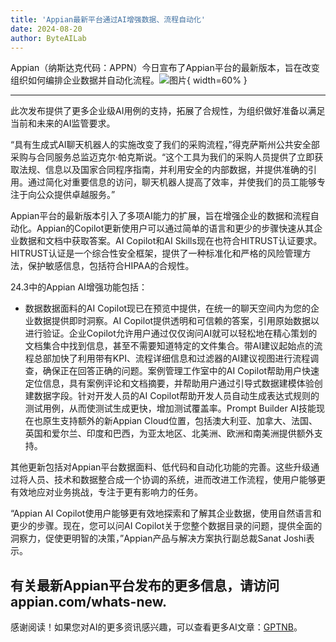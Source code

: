 ```yaml
---
title: 'Appian最新平台通过AI增强数据、流程自动化'
date: 2024-08-20
author: ByteAILab
---
```


Appian（纳斯达克代码：APPN）今日宣布了Appian平台的最新版本，旨在改变组织如何编排企业数据并自动化流程。![图片](https://ai-techpark.com/wp-content/uploads/2024/08/Appians-960x540.jpg){ width=60% }

---
此次发布提供了更多企业级AI用例的支持，拓展了合规性，为组织做好准备以满足当前和未来的AI监管要求。

“具有生成式AI聊天机器人的实施改变了我们的采购流程，”得克萨斯州公共安全部采购与合同服务总监迈克尔·帕克斯说。“这个工具为我们的采购人员提供了立即获取法规、信息以及国家合同程序指南，并利用安全的内部数据，并提供准确的引用。通过简化对重要信息的访问，聊天机器人提高了效率，并使我们的员工能够专注于向公众提供卓越服务。”

Appian平台的最新版本引入了多项AI能力的扩展，旨在增强企业的数据和流程自动化。Appian的Copilot更新使用户可以通过简单的语言和更少的步骤快速从其企业数据和文档中获取答案。AI Copilot和AI Skills现在也符合HITRUST认证要求。HITRUST认证是一个综合性安全框架，提供了一种标准化和严格的风险管理方法，保护敏感信息，包括符合HIPAA的合规性。

24.3中的Appian AI增强功能包括：
- 数据数据面料的AI Copilot现已在预览中提供，在统一的聊天空间内为您的企业数据提供即时洞察。AI Copilot提供透明和可信赖的答案，引用原始数据以进行验证。企业Copilot允许用户通过仅仅询问AI就可以轻松地在精心策划的文档集合中找到信息，甚至不需要知道特定的文件集合。带AI建议起始点的流程总部加快了利用带有KPI、流程详细信息和过滤器的AI建议视图进行流程调查，确保正在回答正确的问题。案例管理工作室中的AI Copilot帮助用户快速定位信息，具有案例评论和文档摘要，并帮助用户通过引导式数据建模体验创建数据字段。针对开发人员的AI Copilot帮助开发人员自动生成表达式规则的测试用例，从而使测试生成更快，增加测试覆盖率。Prompt Builder AI技能现在也原生支持额外的新Appian Cloud位置，包括澳大利亚、加拿大、法国、英国和爱尔兰、印度和巴西，为亚太地区、北美洲、欧洲和南美洲提供额外支持。

其他更新包括对Appian平台数据面料、低代码和自动化功能的完善。这些升级通过将人员、技术和数据整合成一个协调的系统，进而改进工作流程，使用户能够更有效地应对业务挑战，专注于更有影响力的任务。

“Appian AI Copilot使用户能够更有效地探索和了解其企业数据，使用自然语言和更少的步骤。现在，您可以问AI Copilot关于您整个数据目录的问题，提供全面的洞察力，促使更明智的决策，”Appian产品与解决方案执行副总裁Sanat Joshi表示。

有关最新Appian平台发布的更多信息，请访问appian.com/whats-new.
---
感谢阅读！如果您对AI的更多资讯感兴趣，可以查看更多AI文章：[GPTNB](https://gptnb.com)。